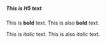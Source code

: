 ##### This is H5 text

This is **bold** text.
This is also __bold__ text.

This is *italic* text.
This is also _italic_ text.
